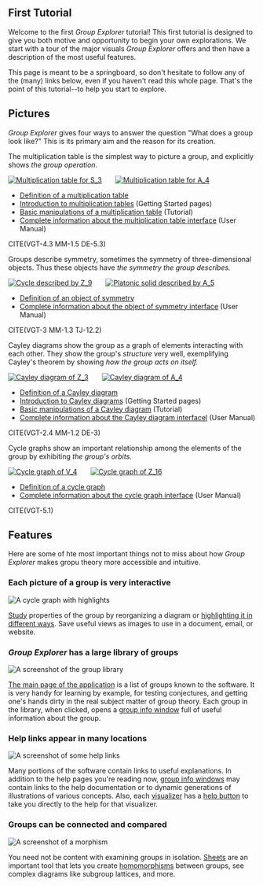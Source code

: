 
## First Tutorial

Welcome to the first *Group Explorer* tutorial! This first tutorial is
designed to give you both motive and opportunity to begin your own
explorations. We start with a tour of the major visuals *Group Explorer*
offers and then have a description of the most useful features.

This page is meant to be a springboard, so don't hesitate to follow any of
the (many) links below, even if you haven't read this whole page. That's the
point of this tutorial--to help you start to explore.

## Pictures

*Group Explorer* gives four ways to answer the question "What does a group
look like?"  This is its primary aim and the reason for its creation.

The multiplication table is the simplest way to picture a group, and
explicitly shows *the group operation.*

[![Multiplication table for S_3](s_3_multtable_unlabelled.png)](http://nathancarter.github.io/group-explorer/Multtable.html?groupURL=groups/S_3.group)
&nbsp; &nbsp; &nbsp;
[![Multiplication table for A_4](a_4_multtable_thumbnail.png)](http://nathancarter.github.io/group-explorer/Multtable.html?groupURL=groups/A_4.group)

 * [Definition of a multiplication table](rf-groupterms.md#multiplication-table)
 * [Introduction to multiplication tables](gs-mt-intro.md) (Getting Started pages)
 * [Basic manipulations of a multiplication table](tu-mt-manip.md) (Tutorial)
 * [Complete information about the multiplication table interface](rf-um-mt-options.md) (User Manual)

CITE(VGT-4.3 MM-1.5 DE-5.3)

Groups describe symmetry, sometimes the symmetry of three-dimensional
objects.  Thus these objects have *the symmetry the group describes.*

[![Cycle described by Z_9](z_9_symmetry.png)](http://nathancarter.github.io/group-explorer/SymmetryObject.html?groupURL=groups/Z_9.group)
&nbsp; &nbsp; &nbsp;
[![Platonic solid described by A_5](a_5_symmetry.png)](http://nathancarter.github.io/group-explorer/SymmetryObject.html?groupURL=groups/A_5.group)

 * [Definition of an object of symmetry](rf-groupterms.md#objects-of-symmetry)
 * [Complete information about the object of symmetry interface](rf-um-os-options.md) (User Manual)

CITE(VGT-3 MM-1.3 TJ-12.2)

Cayley diagrams show the group as a graph of elements interacting with each
other.  They show the group's *structure* very well, exemplifying Cayley's
theorem by showing *how the group acts on itself.*

[![Cayley diagram of Z_3](z_3_cayley_unlabelled.png)](http://nathancarter.github.io/group-explorer/CayleyDiagram.html?groupURL=groups/Z_3.group)
&nbsp; &nbsp; &nbsp;
[![Cayley diagram of A_4](a_4_cayley_unlabelled.png)](http://nathancarter.github.io/group-explorer/CayleyDiagram.html?groupURL=groups/A_4.group)

 * [Definition of a Cayley diagram](rf-groupterms.md#cayley-diagrams)
 * [Introduction to Cayley diagrams](gs-cd-intro.md) (Getting Started pages)
 * [Basic manipulations of a Cayley diagram](tu-cd-manip.md) (Tutorial)
 * [Complete information about the Cayley diagram interfacel](rf-um-cd-options.md) (User Manual)

CITE(VGT-2.4 MM-1.2 DE-3)

Cycle graphs show an important relationship among the elements of the group
by exhibiting *the group's orbits.*

[![Cycle graph of V_4](v_4_cycle_unlabelled.png)](http://nathancarter.github.io/group-explorer/CycleDiagram.html?groupURL=groups/V_4.group)
&nbsp; &nbsp; &nbsp;
[![Cycle graph of Z_16](z_16_cycle_unlabelled.png)](http://nathancarter.github.io/group-explorer/CycleDiagram.html?groupURL=groups/Z_16.group)

 * [Definition of a cycle graph](rf-groupterms.md#cycle-graph)
 * [Complete information about the cycle graph interface](rf-um-cg-options.md) (User Manual)

CITE(VGT-5.1)

## Features

Here are some of hte most important things not to miss about how *Group
Explorer* makes gropu theory more accessible and intuitive.

### Each picture of a group is very interactive

![A cycle graph with highlights](illustration-cychigh1.png)

[Study](tu-discovery.md) properties of the group by reorganizing a diagram
or [highlighting it in different ways](rf-um-subsetlistbox.md#highlight-subset-by-submenu).  Save useful
views as images to use in a document, email, or website.

### *Group Explorer* has a large library of groups

![A screenshot of the group library](illustration-grouptable.png)

[The main page of the
application](http://nathancarter.github.io/group-explorer/GroupExplorer.html)
is a list of groups known to the software.  It is very handy for learning by
example, for testing conjectures, and getting one's hands dirty in the real
subject matter of group theory.  Each group in the library, when clicked,
opens a [group info window](rf-um-groupwindow.md) full of useful information
about the group.

### Help links appear in many locations

![A screenshot of some help links](illustration-helplinks.png)

Many portions of the software contain links to useful explanations.  In
addition to the help pages you're reading now, [group info
windows](rf-um-groupwindow.md) may contain links to the help documentation
or to dynamic generations of illustrations of various concepts.  Also, each
[visualizer](rf-geterms.md#visualizers) has a [help
button](rf-um-largewindow.md#help) to take you directly to the help for that
visualizer.

### Groups can be connected and compared

![A screenshot of a morphism](illustration-morph5.png)

You need not be content with examining groups in isolation.
[Sheets](tu-sheets.md) are an important tool that lets you create
[homomorphisms](rf-um-morphedit.md) between groups, see complex diagrams
like subgroup lattices, and more.

